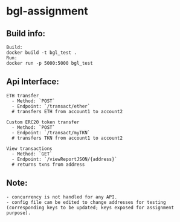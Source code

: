 # bgl-assignment

## Build info:
    Build:
    docker build -t bgl_test .
    Run:
    docker run -p 5000:5000 bgl_test

## Api Interface:
    ETH transfer
      - Method: `POST`
      - Endpoint: `/transact/ether`
      # transfers ETH from account1 to account2
   
    Custom ERC20 token transfer
      - Method: `POST`
      - Endpoint: `/transact/myTKN`
      # transfers TKN from account1 to account2

    View transactions
      - Method: `GET`
      - Endpoint: `/viewReportJSON/{address}`
      # returns txns from address
  
## Note:
    - concurrency is not handled for any API.
    - config file can be edited to change addresses for testing (corresponding keys to be updated; keys exposed for assignment purpose).
  
